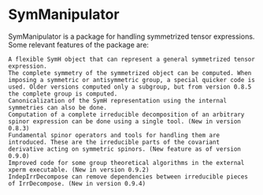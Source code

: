SymManipulator
======
 SymManipulator is a package for handling symmetrized tensor expressions. Some relevant features of the package are:

    A flexible SymH object that can represent a general symmetrized tensor expression.
    The complete symmetry of the symmetrized object can be computed. When imposing a symmetric or antisymmetric group, a special quicker code is used. Older versions computed only a subgroup, but from version 0.8.5 the complete group is computed.
    Canonicalization of the SymH representation using the internal symmetries can also be done.
    Computation of a complete irreducible decomposition of an arbitrary spinor expression can be done using a single tool. (New in version 0.8.3)
    Fundamental spinor operators and tools for handling them are introduced. These are the irreducible parts of the covariant derivative acting on symmetric spinors. (New feature as of version 0.9.0)
    Improved code for some group theoretical algorithms in the external xperm executable. (New in version 0.9.2)
    IndepIrrDecompose can remove dependencies between irreducible pieces of IrrDecompose. (New in version 0.9.4)
